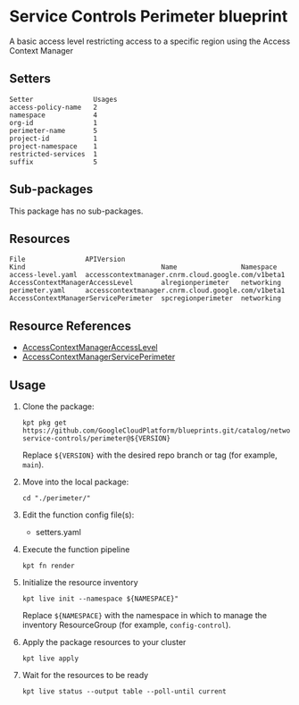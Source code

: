 # Service Controls Perimeter blueprint

A basic access level restricting access to a specific region using the
Access Context Manager

## Setters

```
Setter               Usages
access-policy-name   2
namespace            4
org-id               1
perimeter-name       5
project-id           1
project-namespace    1
restricted-services  1
suffix               5
```

## Sub-packages

This package has no sub-packages.

## Resources

```
File               APIVersion                                          Kind                                  Name                Namespace
access-level.yaml  accesscontextmanager.cnrm.cloud.google.com/v1beta1  AccessContextManagerAccessLevel       alregionperimeter   networking
perimeter.yaml     accesscontextmanager.cnrm.cloud.google.com/v1beta1  AccessContextManagerServicePerimeter  spcregionperimeter  networking
```

## Resource References

- [AccessContextManagerAccessLevel](https://cloud.google.com/config-connector/docs/reference/resource-docs/accesscontextmanager/accesscontextmanageraccesslevel)
- [AccessContextManagerServicePerimeter](https://cloud.google.com/config-connector/docs/reference/resource-docs/accesscontextmanager/accesscontextmanagerserviceperimeter)

## Usage

1.  Clone the package:
    ```
    kpt pkg get https://github.com/GoogleCloudPlatform/blueprints.git/catalog/networking/vpc-service-controls/perimeter@${VERSION}
    ```
    Replace `${VERSION}` with the desired repo branch or tag
    (for example, `main`).

1.  Move into the local package:
    ```
    cd "./perimeter/"
    ```

1.  Edit the function config file(s):
    - setters.yaml

1.  Execute the function pipeline
    ```
    kpt fn render
    ```

1.  Initialize the resource inventory
    ```
    kpt live init --namespace ${NAMESPACE}"
    ```
    Replace `${NAMESPACE}` with the namespace in which to manage
    the inventory ResourceGroup (for example, `config-control`).

1.  Apply the package resources to your cluster
    ```
    kpt live apply
    ```

1.  Wait for the resources to be ready
    ```
    kpt live status --output table --poll-until current
    ```

